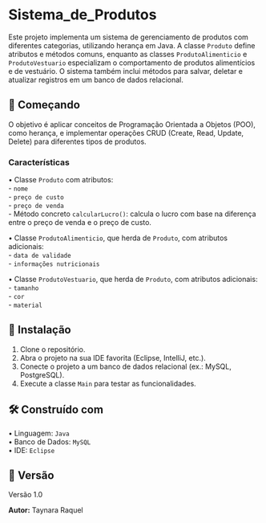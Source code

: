 # Sistema_de_Produtos

Este projeto implementa um sistema de gerenciamento de produtos com diferentes categorias, utilizando herança em Java. A classe `Produto` define atributos e métodos comuns, enquanto as classes `ProdutoAlimenticio` e `ProdutoVestuario` especializam o comportamento de produtos alimentícios e de vestuário. O sistema também inclui métodos para salvar, deletar e atualizar registros em um banco de dados relacional.

## 🚀 Começando

O objetivo é aplicar conceitos de Programação Orientada a Objetos (POO), como herança, e implementar operações CRUD (Create, Read, Update, Delete) para diferentes tipos de produtos.

### Características

•⁠  ⁠Classe `Produto` com atributos:  
    - `nome`  
    - `preço de custo`  
    - `preço de venda`  
    - Método concreto `calcularLucro()`: calcula o lucro com base na diferença entre o preço de venda e o preço de custo.

•⁠  ⁠Classe `ProdutoAlimenticio`, que herda de `Produto`, com atributos adicionais:  
    - `data de validade`  
    - `informações nutricionais`

•⁠  ⁠Classe `ProdutoVestuario`, que herda de `Produto`, com atributos adicionais:  
    - `tamanho`  
    - `cor`  
    - `material`


## 🔧 Instalação

1. Clone o repositório.
2. Abra o projeto na sua IDE favorita (Eclipse, IntelliJ, etc.).
3. Conecte o projeto a um banco de dados relacional (ex.: MySQL, PostgreSQL).
4. Execute a classe `Main` para testar as funcionalidades.

## 🛠️ Construído com

•⁠  ⁠Linguagem: `Java`  
•⁠  ⁠Banco de Dados: `MySQL`  
•⁠  ⁠IDE: `Eclipse`  

## 📌 Versão

Versão 1.0

**Autor:** Taynara Raquel
